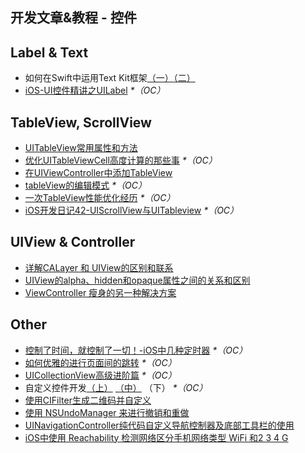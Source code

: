 ## 开发文章&教程 - 控件

## Label & Text
- 如何在Swift中运用Text Kit框架[（一）][1][（二）][2]
- [iOS-UI控件精讲之UILabel][3] _\*（OC）_

## TableView, ScrollView
- [UITableView常用属性和方法][4]
- [优化UITableViewCell高度计算的那些事][5] _\*（OC）_
- [在UIViewController中添加TableView][6]
- [tableView的编辑模式][7] _\*（OC）_
- [一次TableView性能优化经历][8] _\*（OC）_
- [iOS开发日记42-UIScrollView与UITableview][9] _\*（OC）_

## UIView & Controller
- [详解CALayer 和 UIView的区别和联系][10]
- [UIView的alpha、hidden和opaque属性之间的关系和区别][11]
- [ViewController 瘦身的另一种解决方案][12]

## Other
- [控制了时间，就控制了一切！-iOS中几种定时器][13] _\*（OC）_
- [如何优雅的进行页面间的跳转][14] _\*（OC）_
- [UICollectionView高级进阶篇][15] _\*（OC）_
- 自定义控件开发[（上）][16] [（中）][17] （下） _\*（OC）_
- [使用CIFilter生成二维码并自定义][18]　
- [使用 NSUndoManager 来进行撤销和重做][19]
- [UINavigationController纯代码自定义导航控制器及底部工具栏的使用][20]
- [iOS中使用 Reachability 检测网络区分手机网络类型 WiFi 和2 3 4 G][21]



[1]:	http://www.devtalking.com/articles/text-kit-tutorial-in-swift-1/
[2]:	http://www.devtalking.com/articles/text-kit-tutorial-in-swift-2/
[3]:	http://www.cnblogs.com/iyou/p/4936606.html "iOS-UI控件精讲之UILabel"
[4]:	http://beauty-soft.net/blog/ceiba/Ios/20140102/680.html
[5]:	http://blog.sunnyxx.com/2015/05/17/cell-height-calculation/
[6]:	http://conanwhf.gitcafe.io/2015/09/12/AddTableViewInUIViewController/
[7]:	http://www.cnblogs.com/1079062429lm/p/4820605.html
[8]:	http://yyny.me/ios/%E4%B8%80%E6%AC%A1TableView%E6%80%A7%E8%83%BD%E4%BC%98%E5%8C%96%E7%BB%8F%E5%8E%86/
[9]:	http://www.cnblogs.com/Twisted-Fate/p/4933135.html "iOS开发日记42-UIScrollView与UITableview"
[10]:	http://www.jianshu.com/p/079e5cf0f014
[11]:	http://blog.csdn.net/martin_liang/article/details/40739845 "UIView的alpha、hidden和opaque属性之间的关系和区别"
[12]:	http://www.cocoachina.com/ios/20151116/14010.html
[13]:	http://www.jianshu.com/p/21d351116587?sukey=fc78a68049a14bb2ca76044920265548313e975e28c8fd2be59c5e2cadecfddefd0bb6dab6853db6a6f72a8f3bee76a6
[14]:	http://gaonan.me/2015/07/23/%E5%A6%82%E4%BD%95%E4%BC%98%E9%9B%85%E7%9A%84%E8%BF%9B%E8%A1%8C%E9%A1%B5%E9%9D%A2%E9%97%B4%E7%9A%84%E8%B7%B3%E8%BD%AC/
[15]:	http://www.olinone.com/?p=280
[16]:	http://www.cnblogs.com/maomishen/p/4924726.html
[17]:	http://www.cnblogs.com/maomishen/p/4934742.html
[18]:	http://blog.yourtion.com/custom-cifilter-qrcode-generator.html
[19]:	http://swift.gg/2015/11/10/ios-undo-and-redo-with-nsundomanager/ "使用 NSUndoManager 来进行撤销和重做"
[20]:	http://www.cnblogs.com/brance/p/4964769.html "swift-UINavigationController纯代码自定义导航控制器及底部工具栏的使用"
[21]:	http://www.cnblogs.com/jgCho/p/4959657.html "iOS中使用 Reachability 检测网络区分手机网络类型 WiFi 和2 3 4 G"